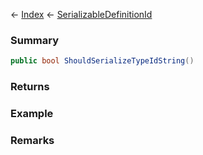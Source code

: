 ← [Index](Api-Index) ← [SerializableDefinitionId](VRage.ObjectBuilders.SerializableDefinitionId)

### Summary

```csharp
public bool ShouldSerializeTypeIdString()
```

### Returns

### Example

### Remarks

